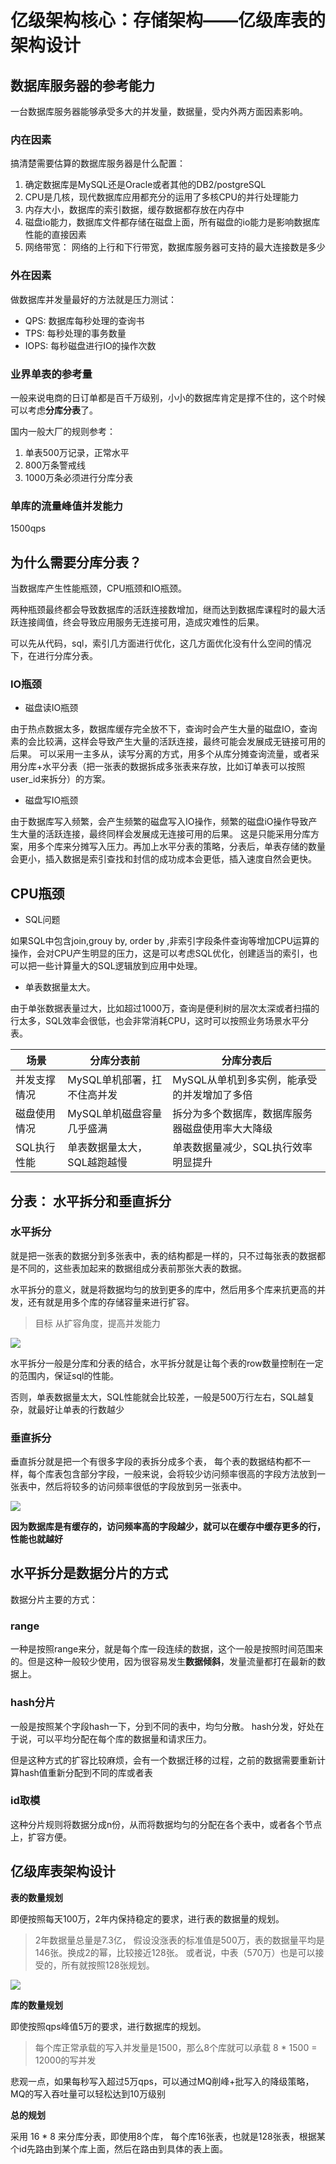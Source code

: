 # 亿级架构核心：存储架构——亿级库表的架构设计

## 数据库服务器的参考能力

一台数据库服务器能够承受多大的并发量，数据量，受内外两方面因素影响。

### 内在因素

搞清楚需要估算的数据库服务器是什么配置：

1. 确定数据库是MySQL还是Oracle或者其他的DB2/postgreSQL
2. CPU是几核，现代数据库应用都充分的运用了多核CPU的并行处理能力
3. 内存大小，数据库的索引数据，缓存数据都存放在内存中
4. 磁盘io能力，数据库文件都存储在磁盘上面，所有磁盘的io能力是影响数据库性能的直接因素
5. 网络带宽： 网络的上行和下行带宽，数据库服务器可支持的最大连接数是多少


### 外在因素

做数据库并发量最好的方法就是压力测试：

- QPS: 数据库每秒处理的查询书
- TPS: 每秒处理的事务数量
- IOPS: 每秒磁盘进行IO的操作次数


### 业界单表的参考量

一般来说电商的日订单都是百千万级别，小小的数据库肯定是撑不住的，这个时候可以考虑**分库分表**了。  

国内一般大厂的规则参考： 

1. 单表500万记录，正常水平
2. 800万条警戒线
3. 1000万条必须进行分库分表


### 单库的流量峰值并发能力

1500qps



## 为什么需要分库分表？

当数据库产生性能瓶颈，CPU瓶颈和IO瓶颈。

两种瓶颈最终都会导致数据库的活跃连接数增加，继而达到数据库课程时的最大活跃连接阈值，终会导致应用服务无连接可用，造成灾难性的后果。

可以先从代码，sql，索引几方面进行优化，这几方面优化没有什么空间的情况下，在进行分库分表。

### IO瓶颈

- 磁盘读IO瓶颈

由于热点数据太多，数据库缓存完全放不下，查询时会产生大量的磁盘IO，查询素的会比较满，这样会导致产生大量的活跃连接，最终可能会发展成无链接可用的后果。
可以采用一主多从，读写分离的方式，用多个从库分摊查询流量，或者采用分库+水平分表（把一张表的数据拆成多张表来存放，比如订单表可以按照user_id来拆分）的方案。

- 磁盘写IO瓶颈

由于数据库写入频繁，会产生频繁的磁盘写入IO操作，频繁的磁盘iO操作导致产生大量的活跃连接，最终同样会发展成无连接可用的后果。
这是只能采用分库方案，用多个库来分摊写入压力。再加上水平分表的策略，分表后，单表存储的数量会更小，插入数据是索引查找和封信的成功成本会更低，插入速度自然会更快。


## CPU瓶颈


- SQL问题

如果SQL中包含join,grouy by, order by ,非索引字段条件查询等增加CPU运算的操作，会对CPU产生明显的压力，这是可以考虑SQL优化，创建适当的索引，也可以把一些计算量大的SQL逻辑放到应用中处理。

- 单表数据量太大。

由于单张数据表量过大，比如超过1000万，查询是便利树的层次太深或者扫描的行太多，SQL效率会很低，也会非常消耗CPU，这时可以按照业务场景水平分表。

| 场景 | 分库分表前 | 分库分表后 | 
| ---- | ---- | ---- | 
| 并发支撑情况 | MySQL单机部署，扛不住高并发 | MySQL从单机到多实例，能承受的并发增加了多倍 | 
| 磁盘使用情况 |MySQL单机磁盘容量几乎盛满 | 拆分为多个数据库，数据库服务器磁盘使用率大大降级 | 
| SQL执行性能 | 单表数据量太大，SQL越跑越慢| 单表数据量减少，SQL执行效率明显提升 | 


## 分表： 水平拆分和垂直拆分

### 水平拆分

就是把一张表的数据分到多张表中，表的结构都是一样的，只不过每张表的数据都是不同的，这些表加起来的数据组成分表前那张大表的数据。

水平拆分的意义，就是将数据均匀的放到更多的库中，然后用多个库来抗更高的并发，还有就是用多个库的存储容量来进行扩容。

> 目标 从扩容角度，提高并发能力


![](https://oscimg.oschina.net/oscnet/up-6af86b826adeeb5da0659cde7500f617049.png)

水平拆分一般是分库和分表的结合，水平拆分就是让每个表的row数量控制在一定的范围内，保证sql的性能。

否则，单表数据量太大，SQL性能就会比较差，一般是500万行左右，SQL越复杂，就最好让单表的行数越少


### 垂直拆分

垂直拆分就是把一个有很多字段的表拆分成多个表， 每个表的数据结构都不一样，每个库表包含部分字段，一般来说，会将较少访问频率很高的字段方法放到一张表中，然后将较多的访问频率很低的字段放到另一张表中。

![](https://oscimg.oschina.net/oscnet/up-2512bcfb62bac8c6fb1e44a328a1036cddd.png)

**因为数据库是有缓存的，访问频率高的字段越少，就可以在缓存中缓存更多的行，性能也就越好**


## 水平拆分是数据分片的方式

数据分片主要的方式：

### range

一种是按照range来分，就是每个库一段连续的数据，这个一般是按照时间范围来的。但是这种一般较少使用，因为很容易发生**数据倾斜**，发量流量都打在最新的数据上。


### hash分片

一般是按照某个字段hash一下，分到不同的表中，均匀分散。
hash分发，好处在于说，可以平均分配在每个库的数据量和请求压力。

但是这种方式的扩容比较麻烦，会有一个数据迁移的过程，之前的数据需要重新计算hash值重新分配到不同的库或者表


### id取模

这种分片规则将数据分成n份，从而将数据均匀的分配在各个表中，或者各个节点上，扩容方便。




## 亿级库表架构设计

**表的数量规划**

即便按照每天100万，2年内保持稳定的要求，进行表的数据量的规划。

> 2年数据量总量是7.3亿， 假设没涨表的标准值是500万，表的数据量平均是146张。换成2的幂，比较接近128张。
> 或者说，中表（570万）也是可以接受的，所有就按照128张规划。


![](https://oscimg.oschina.net/oscnet/up-bed8792c8357e0ec0a4722ddefc92a065ed.png)



**库的数量规划**


即使按照qps峰值5万的要求，进行数据库的规划。

> 每个库正常承载的写入并发量是1500，那么8个库就可以承载 8 * 1500 = 12000的写并发

悲观一点，如果每秒写入超过5万qps，可以通过MQ削峰+批写入的降级策略，MQ的写入吞吐量可以轻松达到10万级别

**总的规划**

采用 16 * 8 来分库分表，即使用8个库， 每个库16张表，也就是128张表，根据某个id先路由到某个库上面，然后在路由到具体的表上面。






